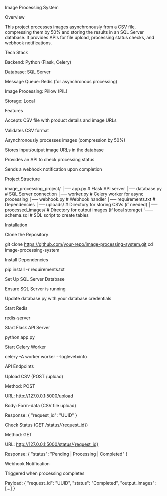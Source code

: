 Image Processing System


Overview

This project processes images asynchronously from a CSV file, compressing them by 50% and storing the results in an SQL Server database. It provides APIs for file upload, processing status checks, and webhook notifications.


Tech Stack

Backend: Python (Flask, Celery)

Database: SQL Server

Message Queue: Redis (for asynchronous processing)

Image Processing: Pillow (PIL)

Storage: Local 


Features

Accepts CSV file with product details and image URLs

Validates CSV format

Asynchronously processes images (compression by 50%)

Stores input/output image URLs in the database

Provides an API to check processing status

Sends a webhook notification upon completion


Project Structure

image_processing_project/
│── app.py                  # Flask API server
│── database.py              # SQL Server connection
│── worker.py                # Celery worker for async processing
│── webhook.py               # Webhook handler
│── requirements.txt         # Dependencies
│── uploads/                 # Directory for storing CSVs (if needed)
│── processed_images/        # Directory for output images (if local storage)
└── schema.sql               # SQL script to create tables


Installation

Clone the Repository

git clone https://github.com/your-repo/image-processing-system.git
cd image-processing-system


Install Dependencies

pip install -r requirements.txt


Set Up SQL Server Database

Ensure SQL Server is running

Update database.py with your database credentials


Start Redis

redis-server


Start Flask API Server

python app.py


Start Celery Worker

celery -A worker worker --loglevel=info


API Endpoints

Upload CSV (POST /upload)


Method: POST

URL: http://127.0.0.1:5000/upload

Body: Form-data (CSV file upload)

Response: { "request_id": "UUID" }

Check Status (GET /status/{request_id})


Method: GET

URL: http://127.0.0.1:5000/status/{request_id}

Response: { "status": "Pending | Processing | Completed" }

Webhook Notification

Triggered when processing completes

Payload: { "request_id": "UUID", "status": "Completed", "output_images": [...] }

